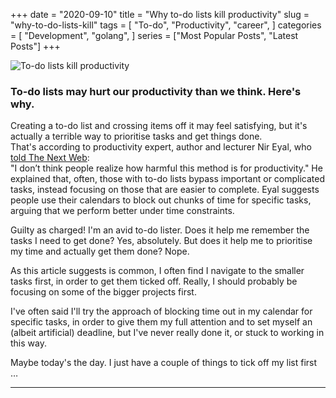 +++
date = "2020-09-10"
title = "Why to-do lists kill productivity"
slug = "why-to-do-lists-kill"
tags = [
    "To-do",
    "Productivity",
    "career",
]
categories = [
    "Development",
    "golang",
]
series = ["Most Popular Posts", "Latest Posts"]
+++

![To-do lists kill productivity](https://media-exp1.licdn.com/dms/image/C561AAQExtrJcQ39ZlA/storylineheaderimage-shrink_600_366/0?e=1602943200&v=beta&t=Zjg56_So_L2-kwUQQ7bc_R27R40ZVHPhjMkiKgppslQ)  
### To-do lists may hurt our productivity than we think. Here's why.  

Creating a to-do list and crossing items off it may feel satisfying, but it's actually a terrible way to prioritise tasks and get things done.  
That's according to productivity expert, author and lecturer Nir Eyal, who [told The Next Web](https://thenextweb.com/growth-quarters/2020/10/13/throw-out-your-shitty-to-do-list-heres-what-to-do-instead/):  
"I don’t think people realize how harmful this method is for productivity." He explained that, often, those with to-do lists bypass important or complicated tasks, instead focusing on those that are easier to complete. Eyal suggests people use their calendars to block out chunks of time for specific tasks, arguing that we perform better under time constraints.  

Guilty as charged! I'm an avid to-do lister. Does it help me remember the tasks I need to get done? Yes, absolutely. But does it help me to prioritise my time and actually get them done? Nope.

As this article suggests is common, I often find I navigate to the smaller tasks first, in order to get them ticked off. Really, I should probably be focusing on some of the bigger projects first.  

I've often said I'll try the approach of blocking time out in my calendar for specific tasks, in order to give them my full attention and to set myself an (albeit artificial) deadline, but I've never really done it, or stuck to working in this way.  

Maybe today's the day. I just have a couple of things to tick off my list first …  

---